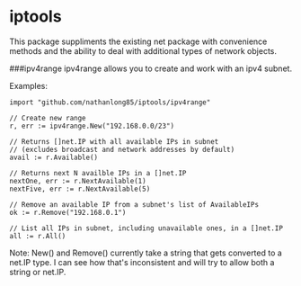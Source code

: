 # iptools
This package suppliments the existing net package with convenience methods and the ability to deal with additional types of network objects.

###ipv4range
ipv4range allows you to create and work with an ipv4 subnet.

Examples:

```
import "github.com/nathanlong85/iptools/ipv4range"

// Create new range
r, err := ipv4range.New("192.168.0.0/23")

// Returns []net.IP with all available IPs in subnet
// (excludes broadcast and network addresses by default)
avail := r.Available()

// Returns next N availble IPs in a []net.IP
nextOne, err := r.NextAvailable(1)
nextFive, err := r.NextAvailable(5)

// Remove an available IP from a subnet's list of AvailableIPs
ok := r.Remove("192.168.0.1")

// List all IPs in subnet, including unavailable ones, in a []net.IP
all := r.All()
```

Note: New() and Remove() currently take a string that gets converted to a net.IP type. I can see how that's inconsistent and will try to allow both a string or net.IP.

